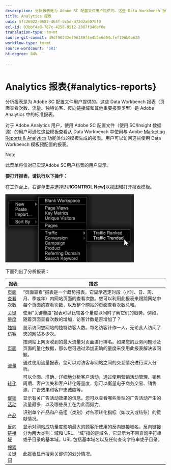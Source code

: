 ```yaml
---
description: 分析报表是为 Adobe SC 配置文件用户提供的。这些 Data Workbench 报表（页面查看次数、流量、独特访客、反向链接域和其他重要报表类型）是 Adobe Analytics 中的标准报表。
title: Analytics 报表
uuid: 5fc26922-0687-464f-8c5d-d72d2a6078f0
exl-id: 03bbf4a0-767c-4258-9512-2887f346bf0e
translation-type: tm+mt
source-git-commit: d9df90242ef96188f4e4b5e6d04cfef196b0a628
workflow-type: tm+mt
source-wordcount: '581'
ht-degree: 84%

---
```


# Analytics 报表{#analytics-reports}

分析报表是为 Adobe SC 配置文件用户提供的。这些 Data Workbench 报表（页面查看次数、流量、独特访客、反向链接域和其他重要报表类型）是 Adobe Analytics 中的标准报表。

对于 Adobe Analytics 用户，使用 Adobe SC 配置文件（使用 SC/Insight 数据源）的用户可通过这些模板查看从 Data Workbench 中使用与 Adobe [Marketing Reports &amp; Analytics](http://www.adobe.com/solutions/digital-analytics/marketing-reports-analytics.html?promoid=KAUCM) 功能类似的模板生成的报表。用户可以访问这些使用 Data Workbench 模板预配置的报表。

>[!NOTE]
>
>此菜单将仅对已实现Adobe SC用户档案的用户显示。

**要打开报表，请执行以下操作：**

在工作台上，右键单击并选择&#x200B;**[!UICONTROL New]**&#x200B;以视图和打开报表模板。

![](assets/template_reports.png)

下面列出了分析报表：

| 报表 | 描述 |
|---|---|
| [页面查看次数](https://docs.adobe.com/content/help/zh-Hans/analytics/components/variables/dimensions-reports/reports-page-views.html) | “页面查看”报表是一个趋势报表，它显示选定时段（小时、日、周、月、季或年）内网站页面的查看次数。您可以利用此报表来跟踪网站中每个页面的查看次数，以及整个网站的页面查看次数总和。 |
| [关键量度](https://docs.adobe.com/help/en/analytics/components/variables/dimensions-reports/reports-key-metrics.html) | 使用“关键量度”报表可以比较各个量度以同时了解它们的趋势。例如，随着页面查看次数的增加，访客计数是否增加了？ |
| [独特访客](https://docs.adobe.com/content/help/en/analytics/components/variables/dimensions-reports/reports-unique-visitors-v15-dsc.html) | 显示访问您网站的独特访客人数。每名访客计作一人，无论此人访问了您的网站多少次。 |
| [页面](https://docs.adobe.com/content/help/en/analytics/components/variables/dimensions-reports/reports-pages.html) | 按网站上网页收到的最大流量对页面进行排名。如果您的业务问题涉及页面的量化数据，那么您可通过添加正确的量度来使用此报表解决该问题。 |
| [流量](https://docs.adobe.com/help/en/analytics/components/variables/dimensions-reports/reports-traffic.html) | 通过使用流量报表，您可以对访客与网站之间的交互情况进行深入分析。 |
| [转化](https://docs.adobe.com/content/help/en/analytics/components/variables/dimensions-reports/reports-conversion.html) | 可以全面、准确、详细地分析客户活动。通过使用营销活动管理、销售周期、客户流失和客户转化等量度，您可以衡量电子商务交易、销售源、广告效果和客户忠诚度等。 |
| [促销活动](https://docs.adobe.com/content/help/en/analytics/components/variables/dimensions-reports/reports-campaigns.html) | 显示有关广告活动效果的信息。您可以查看哪些类型的广告活动产生的流量最多，以及哪些员工在为此而努力。 |
| [产品](https://docs.adobe.com/content/help/en/analytics/components/variables/dimensions-reports/reports-products.html) | 识别单个产品和产品组（类别）对各项转化指标（如收入或结账）的贡献情况。 |
| [反向链接域](https://docs.adobe.com/content/help/en/analytics/components/variables/dimensions-reports/reports-referring-domains.html) | 显示对网站成功量度影响最大的顾客所使用的反向链接域名。反向链接分为两大类别：域和 URL。“域”指的是域名，它显示为不带查询字符串或子目录的基本域。URL 包括基本域名以及任何查询字符串或子目录。 |
| [搜索关键词](https://docs.adobe.com/content/help/en/analytics/components/variables/dimensions-reports/reports-search-keywords.html) | 此报表显示搜索关键词的划分情况。 |
